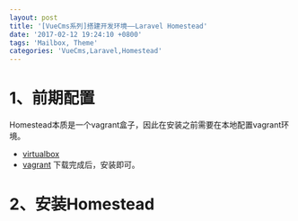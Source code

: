 ```yaml
---
layout: post
title: '[VueCms系列]搭建开发环境——Laravel Homestead'
date: '2017-02-12 19:24:10 +0800'
tags: 'Mailbox, Theme'
categories: 'VueCms,Laravel,Homestead'
---
```

# 1、前期配置
Homestead本质是一个vagrant盒子，因此在安装之前需要在本地配置vagrant环境。
* [virtualbox](https://www.virtualbox.org/wiki/Downloads)
* [vagrant](https://www.vagrantup.com/downloads.html)
下载完成后，安装即可。

# 2、安装Homestead
